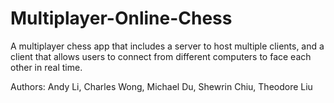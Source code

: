 # Multiplayer-Online-Chess
A multiplayer chess app that includes a server to host multiple clients, and a client that allows users to connect from different computers to face each other in real time.

Authors: Andy Li, Charles Wong, Michael Du, Shewrin Chiu, Theodore Liu
